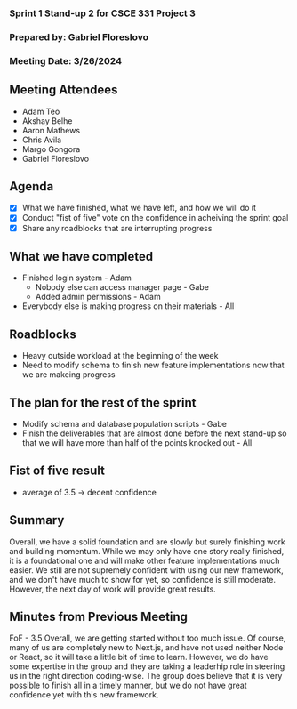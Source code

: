 ### Sprint 1 Stand-up 2 for CSCE 331 Project 3
### Prepared by: Gabriel Floreslovo
### Meeting Date: 3/26/2024

## Meeting Attendees
- Adam Teo
- Akshay Belhe
- Aaron Mathews
- Chris Avila
- Margo Gongora
- Gabriel Floreslovo

## Agenda
- [x] What we have finished, what we have left, and how we will do it
- [x] Conduct "fist of five" vote on the confidence in acheiving the sprint goal
- [x] Share any roadblocks that are interrupting progress 

## What we have completed
- Finished login system - Adam
  - Nobody else can access manager page - Gabe
  - Added admin permissions - Adam
- Everybody else is making progress on their materials - All

## Roadblocks
- Heavy outside workload at the beginning of the week
- Need to modify schema to finish new feature implementations now that we are makeing progress

## The plan for the rest of the sprint
- Modify schema and database population scripts - Gabe
- Finish the deliverables that are almost done before the next stand-up so that we will have more than half of the 
  points knocked out - All

## Fist of five result 
- average of 3.5 -> decent confidence

## Summary
Overall, we have a solid foundation and are slowly but surely finishing work and building momentum. While we may only have one story really finished, it is a foundational one and will make other feature implementations much easier. We still are not supremely confident with using our new framework, and we don't have much to show for yet, so confidence is still moderate. However, the next day of work will provide great results. 

## Minutes from Previous Meeting
FoF - 3.5
Overall, we are getting started without too much issue. Of course, many of us are completely new to Next.js, and have not used neither Node or React, so it will take a little bit of time to learn. However, we do have some expertise in the group and they are taking a leaderhip role in steering us in the right direction coding-wise. The group does believe that it is very possible to finish all in a timely manner, but we do not have great confidence yet with this new framework. 